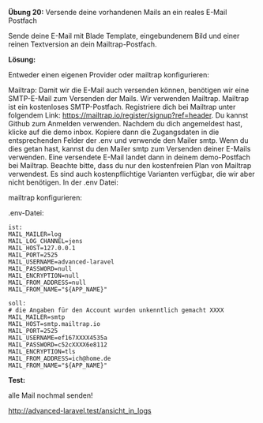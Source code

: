 **Übung 20:** Versende deine vorhandenen Mails an ein reales E-Mail Postfach

Sende deine E-Mail mit Blade Template, 
eingebundenem Bild und einer reinen Textversion an dein Mailtrap-Postfach.

**Lösung:**

Entweder einen eigenen Provider oder mailtrap konfigurieren:

Mailtrap:
Damit wir die E-Mail auch versenden können, benötigen wir eine SMTP-E-Mail zum Versenden der Mails. Wir verwenden Mailtrap. Mailtrap ist ein kostenloses SMTP-Postfach. Registriere dich bei Mailtrap unter folgendem Link: https://mailtrap.io/register/signup?ref=header. Du kannst Github zum Anmelden verwenden. Nachdem du dich angemeldest hast, klicke auf die demo inbox. Kopiere dann die Zugangsdaten in die entsprechenden Felder der .env und verwende den Mailer smtp. Wenn du dies getan hast, kannst du den Mailer smtp zum Versenden deiner E-Mails verwenden. Eine versendete E-Mail landet dann in deinem demo-Postfach bei Mailtrap. Beachte bitte, dass du nur den kostenfreien Plan von Mailtrap verwendest. Es sind auch kostenpflichtige Varianten verfügbar, die wir aber nicht benötigen. 
In der .env Datei:



mailtrap konfigurieren:

.env-Datei:

```
ist:
MAIL_MAILER=log
MAIL_LOG_CHANNEL=jens
MAIL_HOST=127.0.0.1
MAIL_PORT=2525
MAIL_USERNAME=advanced-laravel
MAIL_PASSWORD=null
MAIL_ENCRYPTION=null
MAIL_FROM_ADDRESS=null
MAIL_FROM_NAME="${APP_NAME}"

soll:
# die Angaben für den Account wurden unkenntlich gemacht XXXX
MAIL_MAILER=smtp
MAIL_HOST=smtp.mailtrap.io
MAIL_PORT=2525
MAIL_USERNAME=ef167XXXX4535a
MAIL_PASSWORD=c52cXXXX6e8112
MAIL_ENCRYPTION=tls
MAIL_FROM_ADDRESS=ich@home.de
MAIL_FROM_NAME="${APP_NAME}"

```

**Test:**

alle Mail nochmal senden!

http://advanced-laravel.test/ansicht_in_logs

